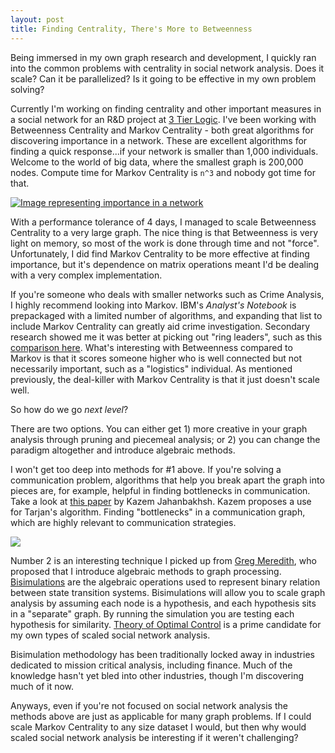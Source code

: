 ```yaml
---
layout: post
title: Finding Centrality, There's More to Betweenness
---
```


Being immersed in my own graph research and development, I quickly ran into the common problems with centrality in social network analysis. Does it scale? Can it be parallelized? Is it going to be effective in my own problem solving?

Currently I'm working on finding centrality and other important measures in a social network for an R&D project at <a href="http://3tierlogic.com">3 Tier Logic</a>. I've been working with Betweenness Centrality and Markov Centrality - both great algorithms for discovering importance in a network. These are excellent algorithms for finding a quick response...if your network is smaller than 1,000 individuals. Welcome to the world of big data, where the smallest graph is 200,000 nodes. Compute time for Markov Centrality is <code>n^3</code> and nobody got time for that.

<a href="https://www.flickr.com/photos/speedoflife/8273922515" title="Co-authorship network map of physicians publishing on hepatitis C by Andy Lamb, on Flickr"><img src="/uploads/graph_cluster_centrality.png" alt="Image representing importance in a network"></a>

With a performance tolerance of 4 days, I managed to scale Betweenness Centrality to a very large graph. The nice thing is that Betweenness is very light on memory, so most of the work is done through time and not "force". Unfortunately, I did find Markov Centrality to be more effective at finding importance, but it's dependence on matrix operations meant I'd be dealing with a very complex implementation.

If you're someone who deals with smaller networks such as Crime Analysis, I highly recommend looking into Markov. IBM's <em>Analyst's Notebook</em> is prepackaged with a limited number of algorithms, and expanding that list to include Markov Centrality can greatly aid crime investigation. Secondary research showed me it was better at picking out "ring leaders", such as this <a href="http://www.ke.tu-darmstadt.de/lehre/archiv/ss07/dm-sem/Schaffer.pdf">comparison here</a>. What's interesting with Betweenness compared to Markov is that it scores someone higher who is well connected but not necessarily important, such as a "logistics" individual. As mentioned previously, the deal-killer with Markov Centrality is that it just doesn't scale well.

So how do we go <em>next level</em>?

There are two options. You can either get 1) more creative in your graph analysis through pruning and piecemeal analysis; or 2) you can change the paradigm altogether and introduce algebraic methods.

I won't get too deep into methods for #1 above. If you're solving a communication problem, algorithms that help you break apart the graph into pieces are, for example, helpful in finding bottlenecks in communication. Take a look at <a href="http://www.kazemjahanbakhsh.com/docs/Jahanbakhsh_Kazem_PhD_2012.pdf">this paper</a> by Kazem Jahanbakhsh. Kazem proposes a use for Tarjan's algorithm. Finding "bottlenecks" in a communication graph, which are highly relevant to communication strategies.

<img src="/uploads/bisimulations_labelledstate.png">

Number 2 is an interesting technique I picked up from <a href="https://www.linkedin.com/profile/view?id=1585351">Greg Meredith</a>, who proposed that I introduce algebraic methods to graph processing. <a href="http://en.wikipedia.org/wiki/Bisimulation">Bisimulations</a> are the algebraic operations used to represent binary relation between state transition systems. Bisimulations will allow you to scale graph analysis by assuming each node is a hypothesis, and each hypothesis sits in a "separate" graph. By running the simulation you are testing each hypothesis for similarity. <a href="http://www.control.utoronto.ca/~broucke/Webpapers/BroDiBDiGSan-HSCC00.pdf">Theory of Optimal Control</a> is a prime candidate for my own types of scaled social network analysis.

Bisimulation methodology has been traditionally locked away in industries dedicated to mission critical analysis, including finance. Much of the knowledge hasn't yet bled into other industries, though I'm discovering much of it now.

Anyways, even if you're not focused on social network analysis the methods above are just as applicable for many graph problems. If I could scale Markov Centrality to any size dataset I would, but then why would scaled social network analysis be interesting if it weren't challenging?
